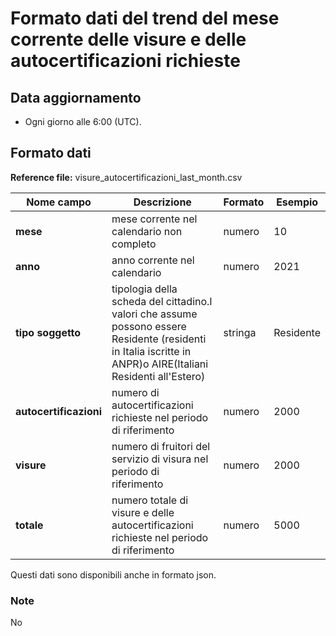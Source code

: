 # Formato dati del trend del mese corrente delle visure e delle autocertificazioni richieste

## Data aggiornamento
- Ogni giorno alle 6:00 (UTC). 

## Formato dati

**Reference file:** visure_autocertificazioni_last_month.csv<br>

| Nome campo                  | Descrizione                       | Formato                       | Esempio             |
|-----------------------------|-----------------------------------|-------------------------------|---------------------|
| **mese**       | mese corrente nel calendario non completo              | numero                   | 10       |
| **anno**  | anno corrente nel calendario  |   numero     |        2021         |
| **tipo soggetto**      | tipologia della scheda del cittadino.I valori che assume possono essere Residente (residenti in Italia iscritte in ANPR)o AIRE(Italiani Residenti all'Estero)| stringa             | Residente   | 
| **autocertificazioni**      | numero di autocertificazioni richieste nel periodo di riferimento| numero    | 2000   |
| **visure**      | numero di fruitori del servizio di visura nel periodo di riferimento| numero    | 2000   |
| **totale**      | numero totale di visure e delle autocertificazioni richieste nel periodo di riferimento| numero             | 5000   |

Questi dati sono disponibili anche in formato json.

### Note
No
